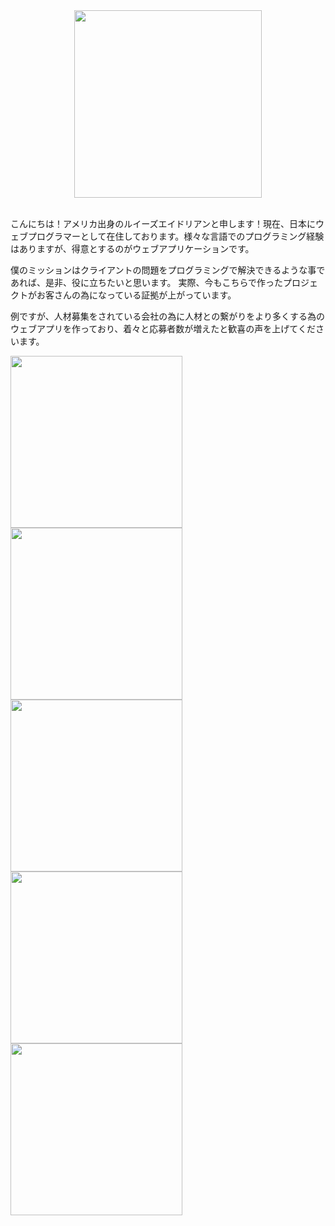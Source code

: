 
<div align="center"><img width="300" src="http://os3-366-16227.vs.sakura.ne.jp/portfolio/img/about.jpeg"></div>
<br>
<p>こんにちは！アメリカ出身のルイーズエイドリアンと申します！現在、日本にウェブプログラマーとして在住しております。様々な言語でのプログラミング経験はありますが、得意とするのがウェブアプリケーションです。

僕のミッションはクライアントの問題をプログラミングで解決できるような事であれば、是非、役に立ちたいと思います。
実際、今もこちらで作ったプロジェクトがお客さんの為になっている証拠が上がっています。

例ですが、人材募集をされている会社の為に人材との繋がりをより多くする為のウェブアプリを作っており、着々と応募者数が増えたと歓喜の声を上げてくださいます。</p>

<div>
    <img width="275" height="275" src="http://os3-366-16227.vs.sakura.ne.jp/portfolio/img/portfolio/1.jpg">
    <img width="275" height="275" src="http://os3-366-16227.vs.sakura.ne.jp/portfolio/img/portfolio/2.jpg">
    <img width="275" height="275" src="http://os3-366-16227.vs.sakura.ne.jp/portfolio/img/portfolio/3.jpg">
    <img width="275" height="275" src="http://os3-366-16227.vs.sakura.ne.jp/portfolio/img/portfolio/4.jpg">
    <img width="275" height="275" src="http://os3-366-16227.vs.sakura.ne.jp/portfolio/img/portfolio/5.jpg">
</div>